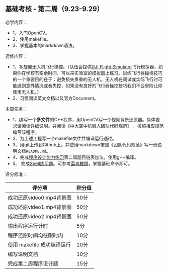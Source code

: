 ## 基础考核 - 第二周（9.23-9.29）

必学内容：

- 1、入门OpenCV。
- 2、使用makefile。
- 3、掌握基本的markdown语法。

选修内容：

- 1、多旋翼无人机飞行操控。（队伍会提供[DJI Flight Simulator](https://www.dji.com/cn/simulator)飞行模拟器，如果你在学校有空余时间，可以来实验室的模拟器上练习。训练飞行器操控技巧的一个重要目的在于：避免损失贵重的无人机。无人机在调试或实际飞行时可能遇到意外情况或者失控，如果没有良好的飞行器操控技巧我们不会冒险让你使用无人机。）
- 2、习惯阅读英文文档以及官方Document。

本周任务：
- 1、编写一个**多文件**的C++程序，用OpenCV写一个视频背景还原器。具体要求请阅读[详细说明](https://github.com/SYSU-AERO-SWIFT/tutorial_2019/blob/master/tasks/week2/background_recovery.md)。并阅读[《中大空中机器人团队代码规范》](https://github.com/SYSU-AERO-SWIFT/tutorial_2019/wiki/%E5%9B%A2%E9%98%9F%E5%8D%8F%E4%BD%9C%E8%A7%84%E8%8C%83) ，按照相应规范编写该程序。
- 2、为上述工程写一个makefile文件并编译运行通过。
- 3、用git上传到Github上，并使用markdown按照《团队代码规范》写一份说明文档`README.md`。
- 4、完成[程序设计能力练习](https://github.com/SYSU-AERO-SWIFT/tutorial_2019/blob/master/tasks/week2/programming_exercise.md)第二周题目链表加法，使用g++编译。  
- 5、 完成[Shell练习题](https://github.com/SYSU-AERO-SWIFT/tutorial_2019/blob/master/shell_exercise.md)。可参考[菜鸟教程](http://www.runoob.com/linux/linux-shell.html)，掌握基础命令即可。

评分标准：  

| 评分项               | 积分值                      |
| ----------------    | -------------------------- |
| 成功还原video0.mp4背景图                  | 50分        |
| 成功还原video1.mp4背景图                  | 50分        |
| 成功还原video2.mp4背景图                  | 50分        |
| 输出程序运行计时                  | 5分        |
| 程序还原时间均在限时内 | 10分|
| 使用 makefile 成功编译运行       | 10分              |
| 编写说明文档       | 10分              |
| 完成第二周程序设计题 | 15分              |
